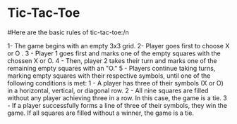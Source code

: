 # Tic-Tac-Toe

#Here are the basic rules of tic-tac-toe:/n

1- The game begins with an empty 3x3 grid.
2- Player  goes first to choose   X or O .
3 - Player 1 goes first and marks one of the empty squares with the chossen X or O.
4 - Then, player 2 takes their turn and marks one of the remaining empty squares with an "O."
5 - Players continue taking turns, marking empty squares with their respective symbols, until one of the following conditions is met:
   1 - A player has three of their symbols (X or O) in a horizontal, vertical, or diagonal row.
   2 - All nine squares are filled without any player achieving three in a row. In this case, the game is a tie.
   3 - If a player successfully forms a line of three of their symbols, they win the game. If all squares are filled without a winner,
       the game is a tie.
